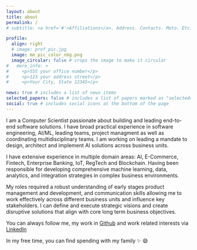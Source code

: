 ```yaml
---
layout: about
title: about
permalink: /
# subtitle: <a href='#'>Affiliations</a>. Address. Contacts. Moto. Etc.

profile:
  align: right
  # image: prof_pic.jpg
  image: me_pic_color_nbg.png
  image_circular: false # crops the image to make it circular
#   more_info: >
#     <p>555 your office number</p>
#     <p>123 your address street</p>
#     <p>Your City, State 12345</p>

news: true # includes a list of news items
selected_papers: false # includes a list of papers marked as "selected={true}"
social: true # includes social icons at the bottom of the page
---
```


I am a Computer Scientist passionate about building and leading end-to-end software solutions.
I have broad practical experience in software engineering, AI/ML, leading teams, project managment as well as coordinating multidisciplinary teams. I am working on leading a mandate to design, architect and implement AI solutions across business units.

I have extensive experience in multiple domain areas: AI, E-Commerce, Fintech, Enterprise Banking, IoT, RegTech and Blockchain. Having been responsible for developing comprehensive machine learning, data, analytics, and integration strategies in complex business environments.

My roles required a robust understanding of early stages product management and development, and communication skills allowing me to work effectively across different business units and influence key stakeholders. I can define and execute strategic visions and create disruptive solutions that align with core long term business objectives.

You can always follow me, my work in [Github](https://github.com/alejandrogarcia-hub) and work related interests via [LinkedIn](https://www.linkedin.com/in/alejandroai/)

In my free time, you can find spending with my family :sparkles: :smile:
